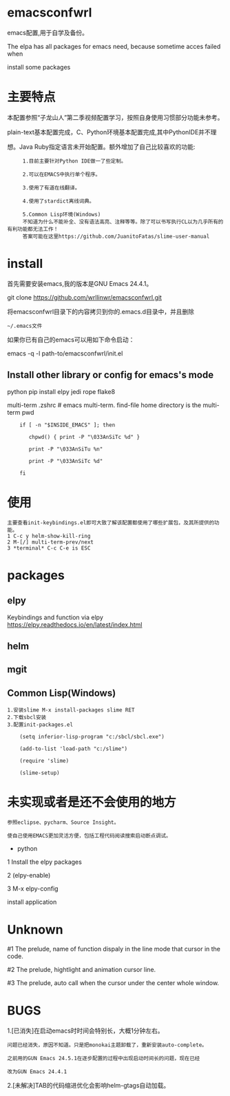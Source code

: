 # emacsconfwrl
emacs配置,用于自学及备份。

The elpa has all packages for emacs need, because sometime acces failed when

 install some packages 

# 主要特点

本配置参照“子龙山人”第二季视频配置学习，按照自身使用习惯部分功能未参考。

plain-text基本配置完成，C、Python环境基本配置完成,其中PythonIDE并不理

想。Java Ruby指定语言未开始配置。额外增加了自己比较喜欢的功能:

		 1.目前主要针对Python IDE做一了些定制。
		 
		 2.可以在EMACS中执行单个程序。
		 
		 3.使用了有道在线翻译。
		 
		 4.使用了stardict离线词典。
		 
		 5.Common Lisp环境(Windows)
		 不知道为什么不能补全、没有语法高亮、注释等等。除了可以书写执行CL以为几乎所有的有利功能都无法工作！
		 答案可能在这里https://github.com/JuanitoFatas/slime-user-manual
		 

# install

首先需要安装emacs,我的版本是GNU Emacs 24.4.1。

git clone https://github.com/wrllinwr/emacsconfwrl.git

将emacsconfwrl目录下的内容拷贝到你的.emacs.d目录中，并且删除

	~/.emacs文件

如果你已有自己的emacs可以用如下命令启动：

emacs -q -l path-to/emacsconfwrl/init.el

## Install other library or config for emacs's mode

   python
	pip install elpy jedi rope flake8

   multi-term
	.zshrc
		# emacs multi-term. find-file home directory is the multi-term pwd
		
		if [ -n "$INSIDE_EMACS" ]; then
		
		   chpwd() { print -P "\033AnSiTc %d" }
		   
		   print -P "\033AnSiTu %n"
		   
		   print -P "\033AnSiTc %d"
		   
        fi

# 使用

	主要查看init-keybindings.el即可大致了解该配置都使用了哪些扩展包，及其所提供的功能。
	1 C-c y helm-show-kill-ring
	2 M-[/] multi-term-prev/next
	3 *terminal* C-c C-e is ESC

# packages

## elpy

 Keybindings and function via elpy https://elpy.readthedocs.io/en/latest/index.html

## helm

## mgit

## Common Lisp(Windows)
	1.安装slime M-x install-packages slime RET
	2.下载sbcl安装
	3.配置init-packages.el
	
		(setq inferior-lisp-program "c:/sbcl/sbcl.exe")
		
		(add-to-list 'load-path "c:/slime")
		
		(require 'slime)
		
		(slime-setup)

# 未实现或者是还不会使用的地方

	参照eclipse、pycharm、Source Insight。
	
	使自己使用EMACS更加灵活方便，包括工程代码阅读搜索启动断点调试。
	
* python

1 Install the elpy packages

2 (elpy-enable)

3 M-x elpy-config

   install application



# Unknown

#1 The prelude, name of function dispaly in the line mode that cursor in the code.

#2 The prelude, hightlight and animation  cursor line.

#3 The prelude, auto call <C-l> when the cursor under the center whole window.

# BUGS
1.[已消失]在启动emacs时时间会特别长，大概1分钟左右。

	问题已经消失，原因不知道。只是把monokai主题卸载了，重新安装auto-complete。
	
	之前用的GUN Emacs 24.5.1在逐步配置的过程中出现启动时间长的问题，现在已经
	
	改为GUN Emacs 24.4.1


2.[未解决]TAB的代码缩进优化会影响helm-gtags自动加载。
